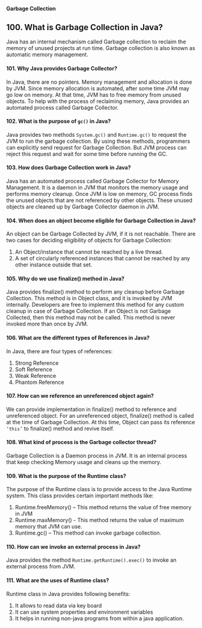 #### Garbage Collection
## 100. What is Garbage Collection in Java?
Java has an internal mechanism called Garbage collection to reclaim the memory of unused projects at run time. Garbage collection is also known as automatic memory
management.
#### 101. Why Java provides Garbage Collector?
In Java, there are no pointers. Memory management and allocation is done by JVM. Since memory allocation is automated, after some time JVM may go low on memory. At that time, JVM has to free memory from unused objects. To help with the process of
reclaiming memory, Java provides an automated process called Garbage Collector.
#### 102. What is the purpose of `gc()` in Java?
Java provides two methods `System.gc()` and `Runtime.gc()` to request the JVM to run the garbage collection. By using these methods, programmers can explicitly send request for Garbage Collection. But JVM process can reject this request and wait for some time before running the GC.
#### 103. How does Garbage Collection work in Java?
Java has an automated process called Garbage Collector for Memory Management. It is a daemon in JVM that monitors the memory usage and performs memory cleanup. Once JVM is low on memory, GC process finds the unused objects that are not referenced by other objects. These unused objects are cleaned up by Garbage Collector daemon in JVM.
#### 104. When does an object become eligible for Garbage Collection in Java?
An object can be Garbage Collected by JVM, if it is not reachable.
There are two cases for deciding eligibility of objects for Garbage Collection:
1. An Object/instance that cannot be reached by a live thread.
2. A set of circularly referenced instances that cannot be reached by any other instance outside that set.
#### 105. Why do we use finalize() method in Java?
Java provides finalize() method to perform any cleanup before Garbage Collection. This method is in Object class, and it is invoked by JVM internally. Developers are free to implement this method for any custom cleanup in case of Garbage Collection.
If an Object is not Garbage Collected, then this method may not be called.
This method is never invoked more than once by JVM.
#### 106. What are the different types of References in Java?
In Java, there are four types of references:
1. Strong Reference
2. Soft Reference
3. Weak Reference
4. Phantom Reference

#### 107. How can we reference an unreferenced object again?
We can provide implementation in finalize() method to reference
and unreferenced object. For an unreferenced object, finalize()
method is called at the time of Garbage Collection. At this time,
Object can pass its reference `‘this’` to finalize() method and revive
itself.
#### 108. What kind of process is the Garbage collector thread?
Garbage Collection is a Daemon process in JVM. It is an internal
process that keep checking Memory usage and cleans up the
memory.
#### 109. What is the purpose of the Runtime class?
The purpose of the Runtime class is to provide access to the Java
Runtime system. This class provides certain important methods like:
1. Runtime.freeMemory() – This method returns the value of
free memory in JVM
2. Runtime.maxMemory() - This method returns the value of
maximum memory that JVM can use.
3. Runtime.gc() – This method can invoke garbage collection.
#### 110. How can we invoke an external process in Java?
Java provides the method `Runtime.getRuntime().exec()` to invoke an
external process from JVM.
#### 111. What are the uses of Runtime class?
Runtime class in Java provides following benefits:
1. It allows to read data via key board
2. It can use system properties and environment variables
3. It helps in running non-java programs from within a java application.